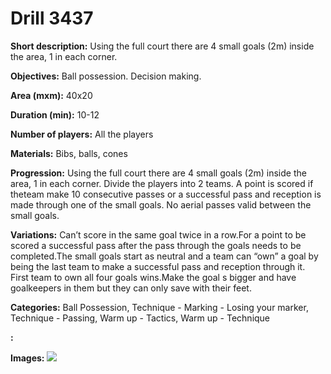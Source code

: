 # Drill 3437

**Short description:**
Using the full court there are 4 small goals (2m) inside the area, 1 in each corner.

**Objectives:**
Ball possession. Decision making.

**Area (mxm):**
40x20

**Duration (min):**
10-12

**Number of players:**
All the players

**Materials:**
Bibs, balls, cones

**Progression:**
Using the full court there are 4 small goals (2m) inside the area, 1 in each corner. Divide the players into 2 teams. A point is scored if theteam make 10 consecutive passes or a successful pass and reception is made through one of the small goals. No aerial passes valid between the small goals.

**Variations:**
Can’t score in the same goal twice in a row.For a point to be scored a successful pass after the pass through the goals needs to be completed.The small goals start as neutral and a team can “own” a goal by being the last team to make a successful pass and reception through it. First team to own all four goals wins.Make the goal s bigger and have goalkeepers in them but they can only save with their feet.

**Categories:**
Ball Possession, Technique - Marking - Losing your marker, Technique - Passing, Warm up - Tactics, Warm up - Technique

**:**


**Images:**
![](https://www.coachingfutsal.com/\images\d334d4d4-f092-4d7b-9e12-cf708b2e8431_109.png)

